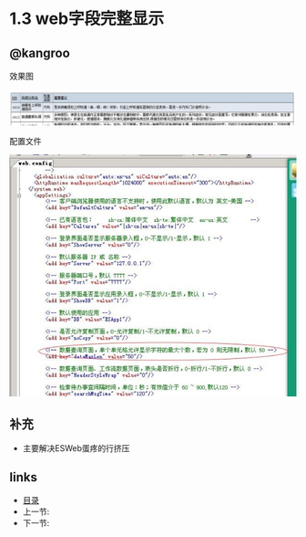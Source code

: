 # 1.3 web字段完整显示

## @kangroo
效果图

![](images/1.3.1.jpg?raw=true)

配置文件

![](images/1.3.2.jpg?raw=true)

## 补充
 * 主要解决ESWeb蛋疼的行挤压
 
## links
  * [目录](<preface.md>)
  * 上一节: [](<01.1.md>)
  * 下一节: [](<01.4.md>)
